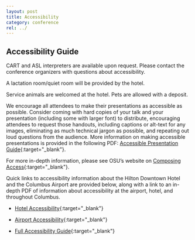 ```yaml
---
layout: post
title: Accessibility
category: conference
rel: ../
---
```


## Accessibility Guide 

CART and ASL interpreters are available upon request.  Please contact the conference organizers with questions about accessibility.

A lactation room/quiet room will be provided by the hotel.

Service animals are welcomed at the hotel.  Pets are allowed with a deposit.
 
We encourage all attendees to make their presentations as accessible as possible.  Consider coming with hard copies of your talk and your presentation (including some with larger font) to distribute, encouraging attendees to request those handouts, including captions or alt-text for any images, eliminating as much technical jargon as possible, and repeating out loud questions from the audience.  More information on making accessible presentations is provided in the following PDF: [Accessible Presentation Guide](https://msa.press.jhu.edu/conferences/msa2018/assets/Preparing_an_Accessible_Presentation.pdf){:target="_blank"}.

For more in-depth information, please see OSU’s website on [Composing Access](https://u.osu.edu/composingaccess/){:target="_blank"}.
 
Quick links to accessibility information about the Hilton Downtown Hotel and the Columbus Airport are provided below, along with a link to an in-depth PDF of information about accessibility at the airport, hotel, and throughout Columbus.

* [Hotel Accessibility](http://www3.hilton.com/en/hotels/ohio/hilton-columbus-downtown-CMHDWHH/about/amenities.html){:target="_blank"}

* [Airport Accessibility](https://flycolumbus.com/at-the-airport/services-amenities/special-assistance){:target="_blank"}

* [Full Accessibility Guide](https://msa.press.jhu.edu/conferences/msa2018/assets/MSA_2018_Accessibility_Information.pdf){:target="_blank"}